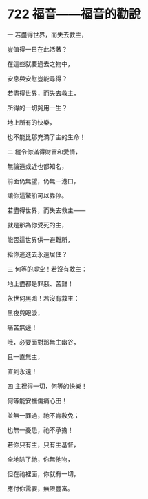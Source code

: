 # 722 福音——福音的勸說

一 若盡得世界，而失去救主，

豈值得一日在此活著？

在這些就要過去之物中，

安息與安慰豈能尋得？

若盡得世界，而失去救主，

所得的一切夠用一生？

地上所有的快樂，

也不能比那充滿了主的生命！

二 縱令你滿得財富和愛情，

無論遠或近也都知名，

前面仍無望，仍無一港口，

讓你這驚船可以靠停。

若盡得世界，而失去救主――

就是那為你受死的主，

能否這世界供一避難所，

給你逃進去永遠居住？

三 何等的虛空！若沒有救主：

地上盡都是罪惡、苦難！

永世何黑暗！若沒有救主：

黑夜與眼淚，

痛苦無邊！

哦，必要面對那無主幽谷，

且一直無主，

直到永遠！

四 主裡得一切，何等的快樂！

何等能安撫傷痛心田！

並無一罪過，祂不肯赦免；

也無一憂患，祂不承擔！

若你只有主，只有主基督，

全地除了祂，你無他物，

但在祂裡面，你就有一切，

應付你需要，無限豐富。

